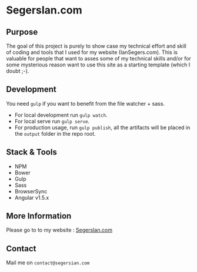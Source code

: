 # SegersIan.com #

## Purpose ##
The goal of this project is purely to show case my technical effort and skill of coding and tools that I used for my website (IanSegers.com). 
This is valuable for people that want to asses some of my technical skills and/or for some mysterious reason want to use this site as a starting template (which I doubt ;-).
 
## Development ##
You need `gulp` if you want to benefit from the file watcher + sass. 

- For local development run `gulp watch`.
- For local serve run `gulp serve`.
- For production usage, run `gulp publish`, all the artifacts will be placed in the `output` folder in the repo root.

## Stack & Tools ##
- NPM
- Bower
- Gulp
- Sass
- BrowserSync
- Angular v1.5.x

## More Information ##
Please go to to my website : <a href="http://www.segersian.com">SegersIan.com</a>

## Contact ##
Mail me on `contact@segersian.com`